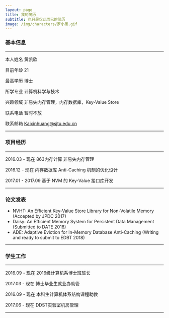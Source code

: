```yaml
---
layout: page
title: 我的简历
subtitle: 也只是仅此而已的简历
image: /img/characters/罗小黑.gif
---
```


### 基本信息
------------------------------------------------------------------------------
本人姓名 黄凯欣

目前年龄 21

最高学历 博士

所学专业 计算机科学与技术

兴趣领域 非易失内存管理，内存数据库，Key-Value Store

联系电话 暂时不放

联系邮箱 Kaixinhuang@sjtu.edu.cn

------------------------------------------------------------------------------

### 项目经历

------------------------------------------------------------------------------
2016.03 - 现在 863内存计算 非易失内存管理

2016.12 - 现在 内存数据库 Anti-Caching 机制的优化设计

2017.01 - 2017.09 基于 NVM 的 Key-Value 接口库开发 

------------------------------------------------------------------------------
### 论文发表

- NVHT: An Efficient Key-Value Store Library for Non-Volatile Memory (Accepted by JPDC 2017)
- Daisy: An Efficient Memory System for Persistent Data Management (Submitted to DATE 2018)
- ADE: Adaptive Eviction for In-Memory Database Anti-Caching (Writing and ready to submit to EDBT 2018)

------------------------------------------------------------------------------

### 学生工作

------------------------------------------------------------------------------
2016.09 - 现在 2016级计算机系博士班班长

2017.03 - 现在 博士毕业生就业办助管

2016.09 - 现在 本科生计算机体系结构课程助教

2017.06 - 现在 DDST实验室机房管理

------------------------------------------------------------------------------

